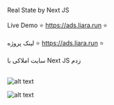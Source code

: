 Real State by Next JS
<br>
</br>
Live Demo ⭐ https://ads.liara.run ⭐
<br>
</br>
لینک پروژه ⭐ https://ads.liara.run ⭐
<br>
</br>
سایت املاکی با Next JS زدم
<br>
</br>

![alt text](https://github.com/mohammadbaghani/ads/blob/master/public/kharid-melk.png)

![alt text](https://github.com/mohammadbaghani/ads/blob/master/public/amlaki.png)

